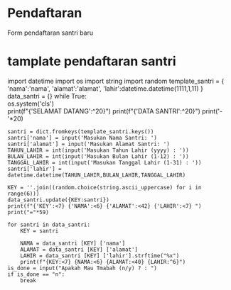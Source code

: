 # Pendaftaran
Form pendaftaran santri baru
# tamplate pendaftaran santri
import datetime
import os
import string
import random
template_santri = {
    'nama':'nama',
    'alamat':'alamat',
    'lahir':datetime.datetime(1111,1,11)
}
data_santri = {}
while True:       
    os.system('cls')    
    print(f"{'SELAMAT DATANG':^20}")
    print(f"{'DATA SANTRI':^20}")
    print('-'*20)    

    santri = dict.fromkeys(template_santri.keys())
    santri['nama'] = input('Masukan Nama Santri: ')
    santri['alamat'] = input('Masukan Alamat Santri: ')
    TAHUN_LAHIR = int(input('Masukan Tahun Lahir (yyyy) : '))
    BULAN_LAHIR = int(input('Masukan Bulan Lahir (1-12) : '))
    TANGGAL_LAHIR = int(input('Masukan Tanggal Lahir (1-31) : '))
    santri['lahir'] = datetime.datetime(TAHUN_LAHIR,BULAN_LAHIR,TANGGAL_LAHIR)    

    KEY = ''.join((random.choice(string.ascii_uppercase) for i in range(6)))
    data_santri.update({KEY:santri})
    print(f"{'KEY':<7} {'NAMA':<6} {'ALAMAT':<42} {'LAHIR':<7} ")
    print("="*59)    

    for santri in data_santri:
        KEY = santri

        NAMA = data_santri [KEY] ['nama']
        ALAMAT = data_santri [KEY] ['alamat']
        LAHIR = data_santri [KEY] ['lahir'].strftime("%x")
        print(f"{KEY:<7} {NAMA:<6} {ALAMAT:<40} {LAHIR:^6}")
    is_done = input("Apakah Mau Tmabah (n/y) ? : ")
    if is_done == "n":
        break
